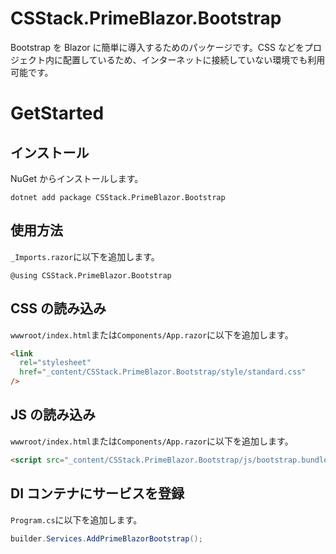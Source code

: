 # CSStack.PrimeBlazor.Bootstrap

Bootstrap を Blazor に簡単に導入するためのパッケージです。CSS などをプロジェクト内に配置しているため、インターネットに接続していない環境でも利用可能です。

# GetStarted

## インストール

NuGet からインストールします。

```
dotnet add package CSStack.PrimeBlazor.Bootstrap
```

## 使用方法

`_Imports.razor`に以下を追加します。

```razor
@using CSStack.PrimeBlazor.Bootstrap
```

## CSS の読み込み

`wwwroot/index.html`または`Components/App.razor`に以下を追加します。

```html
<link
  rel="stylesheet"
  href="_content/CSStack.PrimeBlazor.Bootstrap/style/standard.css"
/>
```

## JS の読み込み

`wwwroot/index.html`または`Components/App.razor`に以下を追加します。

```html
<script src="_content/CSStack.PrimeBlazor.Bootstrap/js/bootstrap.bundle.min.js"></script>
```

## DI コンテナにサービスを登録

`Program.cs`に以下を追加します。

```csharp
builder.Services.AddPrimeBlazorBootstrap();
```
